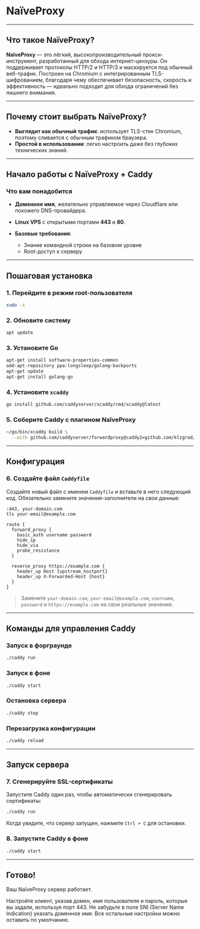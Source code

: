 # NaïveProxy

---

## Что такое NaïveProxy?

**NaïveProxy** — это лёгкий, высокопроизводительный прокси-инструмент, разработанный для обхода интернет-цензуры. Он поддерживает протоколы HTTP/2 и HTTP/3 и маскируется под обычный веб-трафик. Построен на Chromium с интегрированным TLS-шифрованием, благодаря чему обеспечивает безопасность, скорость и эффективность — идеально подходит для обхода ограничений без лишнего внимания.

---

## Почему стоит выбрать NaïveProxy?

* **Выглядит как обычный трафик**: использует TLS-стек Chromium, поэтому сливается с обычным трафиком браузера.
* **Простой в использовании**: легко настроить даже без глубоких технических знаний.

---

## Начало работы с NaïveProxy + Caddy

### Что вам понадобится

* **Доменное имя**, желательно управляемое через Cloudflare или похожего DNS-провайдера.
* **Linux VPS** с открытыми портами **443** и **80**.
* **Базовые требования**:

  * Знание командной строки на базовом уровне
  * Root-доступ к серверу

---

## Пошаговая установка

### 1. Перейдите в режим root-пользователя

```bash
sudo -s
```

### 2. Обновите систему

```bash
apt update
```

### 3. Установите Go

```bash
apt-get install software-properties-common
add-apt-repository ppa:longsleep/golang-backports
apt-get update
apt-get install golang-go
```

### 4. Установите `xcaddy`

```bash
go install github.com/caddyserver/xcaddy/cmd/xcaddy@latest
```

### 5. Соберите Caddy с плагином NaïveProxy

```bash
~/go/bin/xcaddy build \
  --with github.com/caddyserver/forwardproxy@caddy2=github.com/klzgrad/forwardproxy@naive
```

---

## Конфигурация

### 6. Создайте файл `Caddyfile`

Создайте новый файл с именем `Caddyfile` и вставьте в него следующий код. Обязательно замените значения-заполнители на свои данные:

```caddyfile
:443, your-domain.com
tls your-email@example.com

route {
  forward_proxy {
    basic_auth username password
    hide_ip
    hide_via
    probe_resistance
  }

  reverse_proxy https://example.com {
    header_up Host {upstream_hostport}
    header_up X-Forwarded-Host {host}
  }
}
```

> Замените `your-domain.com`, `your-email@example.com`, `username`, `password` и `https://example.com` на свои реальные значения.

---

## Команды для управления Caddy

### Запуск в форграунде

```bash
./caddy run
```

### Запуск в фоне

```bash
./caddy start
```

### Остановка сервера

```bash
./caddy stop
```

### Перезагрузка конфигурации

```bash
./caddy reload
```

---

## Запуск сервера

### 7. Сгенерируйте SSL-сертификаты

Запустите Caddy один раз, чтобы автоматически сгенерировать сертификаты:

```bash
./caddy run
```

Когда увидите, что сервер запущен, нажмите `Ctrl + C` для остановки.

### 8. Запустите Caddy в фоне

```bash
./caddy start
```

---

## Готово!

Ваш NaïveProxy сервер работает.

Настройте клиент, указав домен, имя пользователя и пароль, которые вы задали, используя порт 443. Не забудьте в поле SNI (Server Name Indication) указать доменное имя. Все остальные настройки можно оставить по умолчанию.
